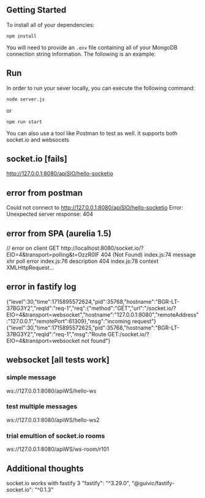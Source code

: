 

## Getting Started
To install all of your dependencies:

`npm install`

You will need to provide an `.env` file containing all of your MongoDB connection string information. The following is an example:


## Run
In order to run your sever locally, you can execute the following command:

`node server.js`

or 

`npm run start`



You can also use a tool like Postman to test as well.
it supports both socket.io and websocets

## socket.io [fails]
http://127.0.0.1:8080/apiSIO/hello-socketio
## error from postman
Could not connect to http://127.0.0.1:8080/apiSIO/hello-socketio
Error: Unexpected server response: 404

## error from SPA (aurelia 1.5)
// error on client
GET http://localhost:8080/socket.io/?EIO=4&transport=polling&t=OzzR0IF 404 (Not Found)
index.js:74 message xhr poll error
index.js:76 description 404
index.js:78 context XMLHttpRequest...

## error in fastify log
{"level":30,"time":1715895572624,"pid":35768,"hostname":"BGR-LT-37BG3Y2","reqId":"req-1","req":{"method":"GET","url":"/socket.io/?EIO=4&transport=websocket","hostname":"127.0.0.1:8080","remoteAddress":"127.0.0.1","remotePort":61309},"msg":"incoming request"}
{"level":30,"time":1715895572625,"pid":35768,"hostname":"BGR-LT-37BG3Y2","reqId":"req-1","msg":"Route GET:/socket.io/?EIO=4&transport=websocket not found"}


## websocket [all tests work]
### simple message
ws://127.0.0.1:8080/apiWS/hello-ws
### test multiple messages
ws://127.0.0.1:8080/apiWS/hello-ws2
### trial emultion of socket.io rooms
ws://127.0.0.1:8080/apiWS/ws-room/r101


## Additional thoughts

socket.io works with fastify 3 
"fastify": "^3.29.0",
"@guivic/fastify-socket.io": "^0.1.3"



